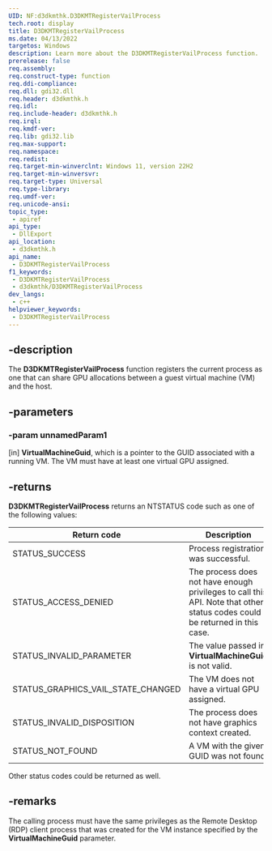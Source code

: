 ```yaml
---
UID: NF:d3dkmthk.D3DKMTRegisterVailProcess
tech.root: display
title: D3DKMTRegisterVailProcess
ms.date: 04/13/2022
targetos: Windows
description: Learn more about the D3DKMTRegisterVailProcess function.
prerelease: false
req.assembly: 
req.construct-type: function
req.ddi-compliance: 
req.dll: gdi32.dll
req.header: d3dkmthk.h
req.idl: 
req.include-header: d3dkmthk.h
req.irql: 
req.kmdf-ver: 
req.lib: gdi32.lib
req.max-support: 
req.namespace: 
req.redist: 
req.target-min-winverclnt: Windows 11, version 22H2
req.target-min-winversvr: 
req.target-type: Universal
req.type-library: 
req.umdf-ver: 
req.unicode-ansi: 
topic_type:
 - apiref
api_type:
 - DllExport
api_location:
 - d3dkmthk.h
api_name:
 - D3DKMTRegisterVailProcess
f1_keywords:
 - D3DKMTRegisterVailProcess
 - d3dkmthk/D3DKMTRegisterVailProcess
dev_langs:
 - c++
helpviewer_keywords:
 - D3DKMTRegisterVailProcess
---
```


## -description

The **D3DKMTRegisterVailProcess** function registers the current process as one that can share GPU allocations between a guest virtual machine (VM) and the host.

## -parameters

### -param unnamedParam1

[in] **VirtualMachineGuid**, which is a pointer to the GUID associated with a running VM. The VM must have at least one virtual GPU assigned.

## -returns

**D3DKMTRegisterVailProcess** returns an NTSTATUS code such as one of the following values:

| Return code                        | Description |
| -----------                        | ----------- |
| STATUS_SUCCESS                     | Process registration was successful. |
| STATUS_ACCESS_DENIED               | The process does not have enough privileges to call this API. Note that other status codes could be returned in this case. |
| STATUS_INVALID_PARAMETER           | The value passed in **VirtualMachineGuid** is not valid. |
| STATUS_GRAPHICS_VAIL_STATE_CHANGED | The VM does not have a virtual GPU assigned. |
| STATUS_INVALID_DISPOSITION         | The process does not have graphics context created. |
| STATUS_NOT_FOUND                   | A VM with the given GUID was not found. |

Other status codes could be returned as well.

## -remarks

The calling process must have the same privileges as the Remote Desktop (RDP) client process that was created for the VM instance specified by the **VirtualMachineGuid** parameter.
